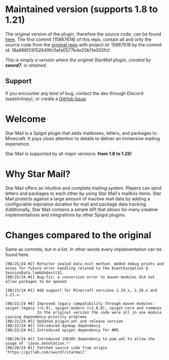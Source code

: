 # Maintained version (supports 1.8 to 1.21)
The original version of the plugin, therefore the source code, can be found [here](https://gitlab.com/sword7/starmail).
The first commit (15867618) of this repo, contain all and only the source code from the [original repo](https://gitlab.com/sword7/starmail) with project id: 15867618 by the commit id: 18a686f29152649fc0afa0577b4e20b11e002fcf.

*This is simply a version where the original StarMail plugin, created by **sword7**, is retained.*

## Support
If you encounter any kind of bug, contact the dev through Discord (sadshrimpy), or  create a [GitHub Issue](https://github.com/SadShrimpyy/StarMail/issues).

# Welcome
Star Mail is a Spigot plugin that adds mailboxes, letters, and packages to Minecraft. It pays close attention to details to deliver an immersive mailing experience.

Star Mail is supported by all major versions: **from 1.8 to 1.20**!

# Why Star Mail?
Star Mail offers an intuitive and complete mailing system. Players can send letters and packages to each other by using Star Mail's mailbox items. Star Mail protects against a large amount of inactive mail data by adding a configurable expiration duration for mail and package data tracking.
Additionally, Star Mail contains a simple API that allows for many creative implementations and integrations by other Spigot plugins.

# Changes compared to the original
Same as commits, but in a list. In other words every implementation can be found here.
```
[08/25/24 #2] Refactor sealed data exit method. Added debug prints and notes for future error handling related to the EventException @ SessionData.lambda$exit$1.
[08/25/24 #1] Bug-fix: a conversion error to maven modules did not allow packages to be opened

[08/23/24 #1] Add support for Minecraft versions 1.19.x, 1.20.x and 1.21.x.

[08/22/24 #4] Improved legacy compatibility through maven modules: spigot-legacy (<1.9), spigot-modern (>1.8.8), spigot-core and commons
              In the original version the code were all in one module causing dependency-priority problems
[08/22/24 #3] Updated plugin.yml and release version
[08/22/24 #2] Introduced dynmap dependency
[08/22/24 #1] Introduced spigot dependency for NMS
 
[08/20/24 #2] Introduced JSR305 dependency to pom.xml to allow the usage of 'javax.annotation.*'
[08/20/24 #1] Fetched source code from origin 'https://gitlab.com/sword7/starmail'
```
